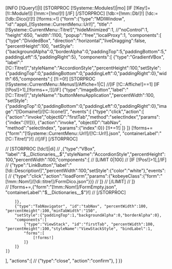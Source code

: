 [INFO [!Query!]|I]
[STORPROC [!Systeme::Modules!]|mo]
	[IF [!Key!]=[!I::Module!]]
		[!mm:=[!mo!]!]
	[/IF]
[/STORPROC]
[!db:=[!mm::Db!]!]
[!dc:=[!db::Dico()!]!]
[!forms:=!]
{"form":{"type":"MDIWindow", "id":"appli_[!Systeme::CurrentMenu::Url!]", "title":"[!Systeme::CurrentMenu::Titre!]","hideMinimized":1,
//"noControl":1,
"height":650, "width":1100, "popup":"free","localProxy":1,
"components":[
	{"type":"DividedBox", "direction":"horizontal","liveDragging":false, "percentHeight":100, "setStyle":{"backgroundAlpha":0,"borderAlpha":0,"paddingTop":5,"paddingBottom":5,"paddingLeft":5,"paddingRight":5},
	"components":[
		{"type":"GradientVBox", "label":"[!C::Titre!]","styleName":"AccordionStyle","percentHeight":100,"setStyle":{"paddingTop":0,"paddingBottom":0,"paddingLeft":0,"paddingRight":0},"width":65,"components":[
		[!I:=0!]
		[STORPROC [!Systeme::CurrentMenu::Menus!]/Affiche=1|C]
			//[IF [!C::Affiche!]==1]
				[IF [!Pos!]>1],[!forms+=,!][/IF]
				{"type":"ImageButton","label":"[!C::Titre!]","styleName":"buttonMenuApplication","percentWidth":100,
				"setStyle":{"paddingTop":0,"paddingBottom":0,"paddingLeft":0,"paddingRight":0},"image":"[!Domaine!]/[!C::Icone!]",
				"events":[
					{"type":"click","action":[
						{"action":"invoke","objectID":"firstTab","method":"selectIndex","params":{"index":[!I!]}},
						{"action":"invoke", "objectID":"tabNav", "method":"selectIndex", "params":{"index":0}}
						[!I+=1!]
					]}
				]}
				[!forms+={"form":"[!Systeme::CurrentMenu::Url!]/[!C::Url!].json", "containerLabel":"[!C::Titre!]"}!]
			//[/IF]
		[/STORPROC]

//		[STORPROC [!dc!]|di]
//			,{"type":"VBox", "label":"$__Dictionaries__$","styleName":"AccordionStyle","percentHeight":100,"percentWidth":100,"components":[
//			[LIMIT 0|100]
//				[IF [!Pos!]>1],[/IF]
//				{"type":"LinkButton","label":"[!di::Description!]","percentWidth":100,"setStyle":{"color":"white"},"events":[
//					{"type":"click","action":"loadForm","params":{"kobeyeClass":{"form":"[!mm::Nom!]/[!di::titre!]/FormDico.json"}}}
//				]}
//			[/LIMIT]
//			]}			
//			[!forms+=,{"form":"[!mm::Nom!]/FormEmpty.json", "containerLabel":"$__Dictionaries__$"}!]
//		[/STORPROC]

		]},
		{"type":"TabNavigator", "id":"tabNav", "percentWidth":100, "percentHeight":100,"minTabWidth":"150",
		"setStyle":{"paddingTop":1,"backgroundAlpha":0,"borderAlpha":0},
		"components":[
			{"type":"ViewStack", "id":"firstTab", "percentWidth":100, "percentHeight":100,"styleName":"ViewStackStyle", "bindLabel":1,
			"forms":[
				[!forms!]
			]}
		]}
	]}
],
"actions":[
//	{"type":"close", "action":"confirm"},
]
}}
